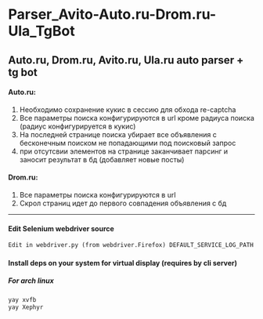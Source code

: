 # Parser_Avito-Auto.ru-Drom.ru-Ula_TgBot
Auto.ru, Drom.ru, Avito.ru, Ula.ru auto parser + tg bot
---------------------------
#### Auto.ru:
1) Необходимо сохранение кукис в сессию для обхода re-captcha
1) Все параметры поиска конфигурируются в url кроме радиуса поиска (радиус конфигурируется в кукис)
2) На последней странице поиска убирает все объявления с бесконечным поиском не попадающими под поисковый запрос
3) при отсутсвии элементов на странице заканчивает парсинг и заносит результат в бд (добавляет новые посты)

#### Drom.ru:
1) Все параметры поиска конфигурируются в url
2) Скрол страниц идет до первого совпадения объявления с бд
---------------------------

#### Edit Selenium webdriver source
```.txt
Edit in webdriver.py (from webdriver.Firefox) DEFAULT_SERVICE_LOG_PATH to = "logs/geckodriver.log"
```

#### Install deps on your system for virtual display (requires by cli server)
##### For arch linux
```.sh
yay xvfb
yay Xephyr
```
